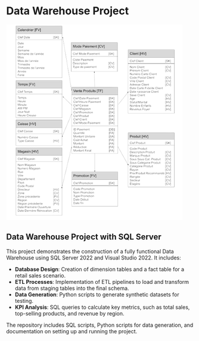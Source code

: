 # Data Warehouse Project

![DataWarehouse Star Schema](https://github.com/FirasKahlaoui/retail-data-warehouse/blob/master/DataWarehouse%20Schema/DataWarehouse%20StarSchema%20White.png)

## Data Warehouse Project with SQL Server

This project demonstrates the construction of a fully functional Data Warehouse using SQL Server 2022 and Visual Studio 2022. It includes:

- **Database Design**: Creation of dimension tables and a fact table for a retail sales scenario.
- **ETL Processes**: Implementation of ETL pipelines to load and transform data from staging tables into the final schema.
- **Data Generation**: Python scripts to generate synthetic datasets for testing.
- **KPI Analysis**: SQL queries to calculate key metrics, such as total sales, top-selling products, and revenue by region.

The repository includes SQL scripts, Python scripts for data generation, and documentation on setting up and running the project.
